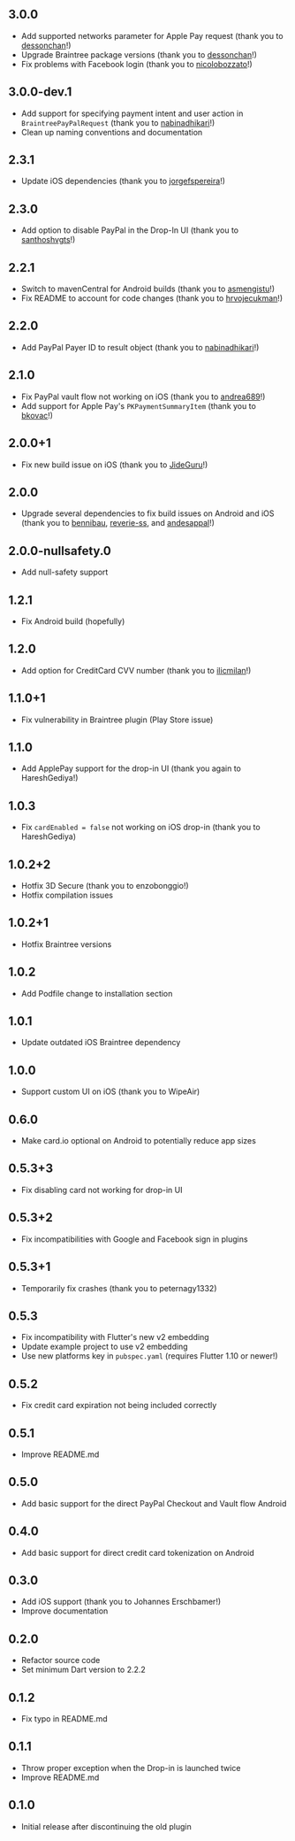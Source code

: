 ## 3.0.0

* Add supported networks parameter for Apple Pay request (thank you to [dessonchan](https://github.com/dessonchan)!)
* Upgrade Braintree package versions (thank you to [dessonchan](https://github.com/dessonchan)!)
* Fix problems with Facebook login (thank you to [nicolobozzato](https://github.com/nicolobozzato)!)

## 3.0.0-dev.1

* Add support for specifying payment intent and user action in `BraintreePayPalRequest` (thank you to [nabinadhikari](https://github.com/nabinadhikari)!)
* Clean up naming conventions and documentation

## 2.3.1

* Update iOS dependencies (thank you to [jorgefspereira](https://github.com/jorgefspereira)!)

## 2.3.0

* Add option to disable PayPal in the Drop-In UI (thank you to [santhoshvgts](https://github.com/santhoshvgts)!)

## 2.2.1

* Switch to mavenCentral for Android builds (thank you to [asmengistu](https://github.com/asmengistu)!)
* Fix README to account for code changes (thank you to [hrvojecukman](https://github.com/hrvojecukman)!)

## 2.2.0

* Add PayPal Payer ID to result object (thank you to [nabinadhikari](https://github.com/nabinadhikari)!)

## 2.1.0
* Fix PayPal vault flow not working on iOS (thank you to [andrea689](https://github.com/andrea689)!)
* Add support for Apple Pay's `PKPaymentSummaryItem` (thank you to [bkovac](https://github.com/bkovac)!)

## 2.0.0+1

* Fix new build issue on iOS (thank you to [JideGuru](https://github.com/JideGuru)!)

## 2.0.0

* Upgrade several dependencies to fix build issues on Android and iOS (thank you to [bennibau](https://github.com/bennibau), [reverie-ss](https://github.com/reverie-ss), and [andesappal](https://github.com/andesappal)!)

## 2.0.0-nullsafety.0

* Add null-safety support

## 1.2.1

* Fix Android build (hopefully)

## 1.2.0

* Add option for CreditCard CVV number (thank you to [ilicmilan](https://github.com/ilicmilan)!)

## 1.1.0+1

* Fix vulnerability in Braintree plugin (Play Store issue)

## 1.1.0

* Add ApplePay support for the drop-in UI (thank you again to HareshGediya!)

## 1.0.3

* Fix `cardEnabled = false` not working on iOS drop-in (thank you to HareshGediya)

## 1.0.2+2

* Hotfix 3D Secure (thank you to enzobonggio!)
* Hotfix compilation issues

## 1.0.2+1

* Hotfix Braintree versions

## 1.0.2

* Add Podfile change to installation section

## 1.0.1

* Update outdated iOS Braintree dependency

## 1.0.0

* Support custom UI on iOS (thank you to WipeAir)

## 0.6.0

* Make card.io optional on Android to potentially reduce app sizes

## 0.5.3+3

* Fix disabling card not working for drop-in UI

## 0.5.3+2

* Fix incompatibilities with Google and Facebook sign in plugins

## 0.5.3+1

* Temporarily fix crashes (thank you to peternagy1332)

## 0.5.3

* Fix incompatibility with Flutter's new v2 embedding
* Update example project to use v2 embedding
* Use new platforms key in `pubspec.yaml` (requires Flutter 1.10 or newer!)

## 0.5.2

* Fix credit card expiration not being included correctly

## 0.5.1

* Improve README.md

## 0.5.0

* Add basic support for the direct PayPal Checkout and Vault flow Android

## 0.4.0

* Add basic support for direct credit card tokenization on Android

## 0.3.0

* Add iOS support (thank you to Johannes Erschbamer!)
* Improve documentation

## 0.2.0

* Refactor source code
* Set minimum Dart version to 2.2.2

## 0.1.2

* Fix typo in README.md

## 0.1.1

* Throw proper exception when the Drop-in is launched twice
* Improve README.md

## 0.1.0

* Initial release after discontinuing the old plugin
